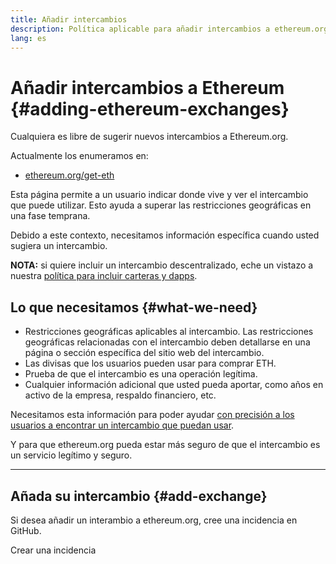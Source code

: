 ```yaml
---
title: Añadir intercambios
description: Política aplicable para añadir intercambios a ethereum.org
lang: es
---
```


# Añadir intercambios a Ethereum {#adding-ethereum-exchanges}

Cualquiera es libre de sugerir nuevos intercambios a Ethereum.org.

Actualmente los enumeramos en:

- [ethereum.org/get-eth](/get-eth/)

Esta página permite a un usuario indicar donde vive y ver el intercambio que puede utilizar. Esto ayuda a superar las restricciones geográficas en una fase temprana.

Debido a este contexto, necesitamos información específica cuando usted sugiera un intercambio.

**NOTA:** si quiere incluir un intercambio descentralizado, eche un vistazo a nuestra [política para incluir carteras y dapps](/contributing/adding-products/).

## Lo que necesitamos {#what-we-need}

- Restricciones geográficas aplicables al intercambio. Las restricciones geográficas relacionadas con el intercambio deben detallarse en una página o sección específica del sitio web del intercambio.
- Las divisas que los usuarios pueden usar para comprar ETH.
- Prueba de que el intercambio es una operación legítima.
- Cualquier información adicional que usted pueda aportar, como años en activo de la empresa, respaldo financiero, etc.

Necesitamos esta información para poder ayudar [con precisión a los usuarios a encontrar un intercambio que puedan usar](/get-eth/#country-picker).

Y para que ethereum.org pueda estar más seguro de que el intercambio es un servicio legítimo y seguro.

---

## Añada su intercambio {#add-exchange}

Si desea añadir un interambio a ethereum.org, cree una incidencia en GitHub.

<ButtonLink href="https://github.com/ethereum/ethereum-org-website/issues/new?assignees=&labels=content+%3Afountain_pen%3A&template=suggest_exchange.yaml">
  Crear una incidencia
</ButtonLink>
